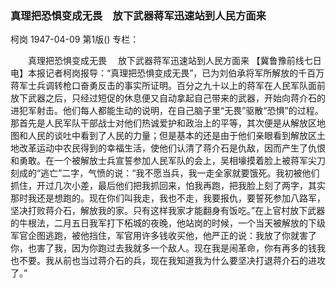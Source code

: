 ### 真理把恐惧变成无畏　放下武器蒋军迅速站到人民方面来
柯岗
1947-04-09
第1版()
专栏：

　　真理把恐惧变成无畏
  　放下武器蒋军迅速站到人民方面来
    【冀鲁豫前线七日电】本报记者柯岗报导：“真理把恐惧变成无畏”，已为刘伯承将军所解放的千百万蒋军士兵调转枪口奋勇反击的事实所证明。百分之九十以上的蒋军在人民军队面前放下武器之后，只经过短促的休息便又自动拿起自己带来的武器，开始向蒋介石的进犯军射击。他们每人都能生动的说明，在自己脑子里“无畏”驱散“恐惧”的过程。那首先是人民军队干部战士对他们热诚爱护和政治上的平等，其次便是从解放区地图和人民的谈吐中看到了人民的力量；但是基本的还是由于他们亲眼看到解放区土地改革运动中农民得到的幸福生活，使他们认清了蒋介石是仇敌，因而产生了仇恨和勇敢。在一个被解放士兵宣誓参加人民军队的会上，吴相壕摸着脸上被蒋军尖刀刻成的“逃亡”二字，气愤的说：“我不愿当兵，我一走全家就要饿死。我初被他们抓住，开过几次小差，最后他们把我抓回来，怕我再跑，把我脸上刻了两字，其实那时我还是想跑的。现在你们叫我走，我也不走，我要报仇，要誓死参加八路军，坚决打败蒋介石，解放我的家。只有这样我家才能翻身有饭吃。”在上官村放下武器的牛根法，二月五日我军打下柘城的夜晚，他站岗的时候，一个当天被解放的下级军官企图逃跑，被他挡住，军官用许多钱收买他，他严正的说：我放了你就害了你，也害了我，因为你跑过去我就多一个敌人。现在我是闹革命，你有再多的钱我也不要。我从前也当过蒋介石的兵，现在我知道我为什么要坚决打退蒋介石的进攻了。”
